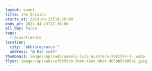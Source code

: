 ```yaml
---
layout: event
title: Jam Session
starts_at: 2023-04-23T18:30:00
ends_at: 2023-04-23T21:30:00
all_day: false
tags:
  - Divertimento
location:
  city: "Abbiategrasso "
  address: "@ Bik cafè"
thumbnail: images/uploads/pexels-luis-quintero-2091374-1-.webp
flyer: images/uploads/ef6b05c0-5b9e-43ad-bbe4-4669b58605a1.jpeg
---
```


